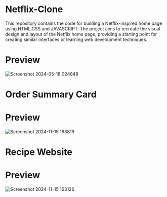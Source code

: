 # Netflix-Clone
This repository contains the code for building a Netflix-inspired home page using HTML,CSS and JAVASCRIPT. The project aims to recreate the visual design and layout of the Netflix home page, providing a starting point for creating similar interfaces or learning web development techniques.

# Preview 
![Screenshot 2024-05-18 024848](https://github.com/SujitYalmar/Netflix-Clone/assets/155601038/f98c2a26-d288-432a-b2d3-d61c7bfbb490)

# Order Summary Card

# Preview
![Screenshot 2024-11-15 163819](https://github.com/user-attachments/assets/973c30ce-fd44-4130-ba85-305e77337b75)

# Recipe Website 

# Preview 

![Screenshot 2024-11-15 163126](https://github.com/user-attachments/assets/c02d1852-5d76-48fe-8f38-17a955f2e085)

